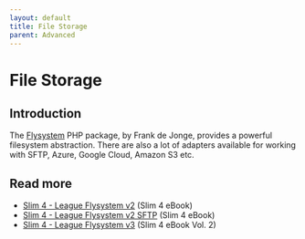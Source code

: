 ```yaml
---
layout: default
title: File Storage
parent: Advanced
---
```


# File Storage

## Introduction

The [Flysystem](https://flysystem.thephpleague.com/) PHP package,
by Frank de Jonge, provides a powerful filesystem abstraction.
There are also a lot of adapters available for working with 
SFTP, Azure, Google Cloud, Amazon S3 etc. 

## Read more

* [Slim 4 - League Flysystem v2](https://ko-fi.com/s/5f182b4b22) (Slim 4 eBook)
* [Slim 4 - League Flysystem v2 SFTP](https://ko-fi.com/s/5f182b4b22) (Slim 4 eBook)
* [Slim 4 - League Flysystem v3](https://odan.github.io/donate.html) (Slim 4 eBook Vol. 2)
